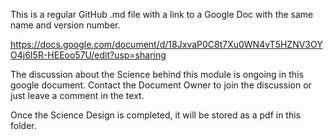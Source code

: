 This is a regular GitHub .md file with a link to a Google Doc with the same name and version number.

https://docs.google.com/document/d/18JxvaP0C8t7Xu0WN4vT5HZNV3OYO4j6I5R-HEEoo57U/edit?usp=sharing

The discussion about the Science behind this module is ongoing in this google document. Contact the Document Owner to join the discussion or just leave a comment in the text.

Once the Science Design is completed, it will be stored as a pdf in this folder.
